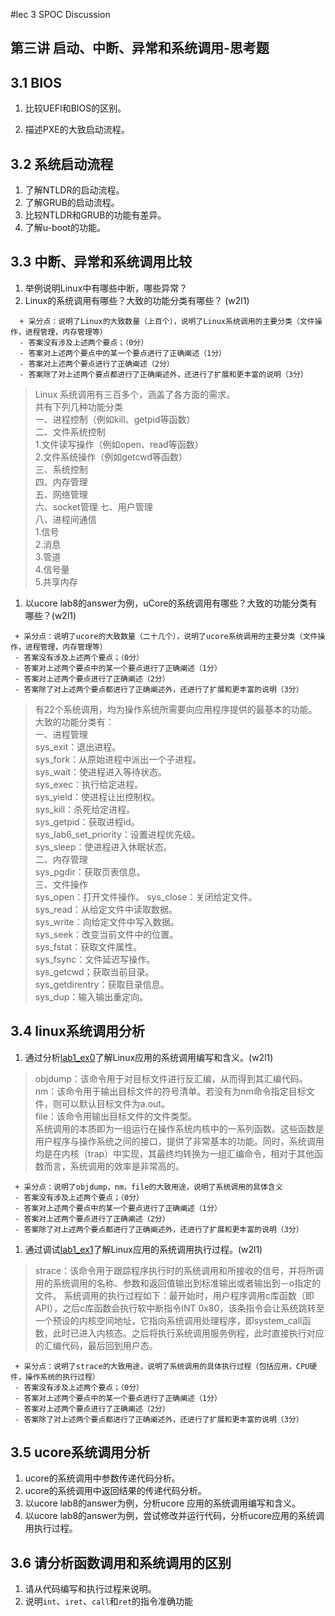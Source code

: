 #lec 3 SPOC Discussion

## 第三讲 启动、中断、异常和系统调用-思考题

## 3.1 BIOS
 1. 比较UEFI和BIOS的区别。

    

 1. 描述PXE的大致启动流程。

## 3.2 系统启动流程
 1. 了解NTLDR的启动流程。
 1. 了解GRUB的启动流程。
 1. 比较NTLDR和GRUB的功能有差异。
 1. 了解u-boot的功能。

## 3.3 中断、异常和系统调用比较
 1. 举例说明Linux中有哪些中断，哪些异常？
 1. Linux的系统调用有哪些？大致的功能分类有哪些？  (w2l1)

```
  + 采分点：说明了Linux的大致数量（上百个），说明了Linux系统调用的主要分类（文件操作，进程管理，内存管理等）
  - 答案没有涉及上述两个要点；（0分）
  - 答案对上述两个要点中的某一个要点进行了正确阐述（1分）
  - 答案对上述两个要点进行了正确阐述（2分）
  - 答案除了对上述两个要点都进行了正确阐述外，还进行了扩展和更丰富的说明（3分）
 ```
 
 >Linux 系统调用有三百多个，涵盖了各方面的需求。  
 >共有下列几种功能分类  
 >一、进程控制（例如kill、getpid等函数）  
 >二、文件系统控制  
 >   1.文件读写操作（例如open、read等函数）  
 >   2.文件系统操作（例如getcwd等函数）  
 >三、系统控制  
 >四、内存管理  
 >五、网络管理  
 >六、socket管理 
 >七、用户管理  
 >八、进程间通信  
 >   1.信号  
 >   2.消息  
 >   3.管道  
 >   4.信号量  
 >   5.共享内存  
 
 1. 以ucore lab8的answer为例，uCore的系统调用有哪些？大致的功能分类有哪些？(w2l1)
 
 ```
  + 采分点：说明了ucore的大致数量（二十几个），说明了ucore系统调用的主要分类（文件操作，进程管理，内存管理等）
  - 答案没有涉及上述两个要点；（0分）
  - 答案对上述两个要点中的某一个要点进行了正确阐述（1分）
  - 答案对上述两个要点进行了正确阐述（2分）
  - 答案除了对上述两个要点都进行了正确阐述外，还进行了扩展和更丰富的说明（3分）
 ```
 
 >有22个系统调用，均为操作系统所需要向应用程序提供的最基本的功能。
 >大致的功能分类有：  
 >一、进程管理  
       sys_exit：退出进程。  
       sys_fork：从原始进程中派出一个子进程。  
       sys_wait：使进程进入等待状态。   
       sys_exec：执行给定进程。  
       sys_yield：使进程让出控制权。    
       sys_kill：杀死给定进程。   
       sys_getpid：获取进程id。    
       sys_lab6_set_priority：设置进程优先级。  
       sys_sleep：使进程进入休眠状态。  
 >二、内存管理  
        sys_pgdir：获取页表信息。  
 >三、文件操作  
       sys_open：打开文件操作。 
       sys_close：关闭给定文件。  
       sys_read：从给定文件中读取数据。  
       sys_write：向给定文件中写入数据。  
       sys_seek：改变当前文件中的位置。  
       sys_fstat：获取文件属性。  
       sys_fsync：文件延迟写操作。  
       sys_getcwd；获取当前目录。  
       sys_getdirentry：获取目录信息。  
       sys_dup：输入输出重定向。  
 
## 3.4 linux系统调用分析
 1. 通过分析[lab1_ex0](https://github.com/chyyuu/ucore_lab/blob/master/related_info/lab1/lab1-ex0.md)了解Linux应用的系统调用编写和含义。(w2l1)
 >objdump：该命令用于对目标文件进行反汇编，从而得到其汇编代码。    
 >nm：该命令用于输出目标文件的符号清单。若没有为nm命令指定目标文件，则可以默认目标文件为a.out。  
 >file：该命令用输出目标文件的文件类型。  
 >系统调用的本质即为一组运行在操作系统内核中的一系列函数。这些函数是用户程序与操作系统之间的接口，提供了非常基本的功能。同时，系统调用均是在内核（trap）中实现，其最终均转换为一组汇编命令，相对于其他函数而言，系统调用的效率是非常高的。

 ```
  + 采分点：说明了objdump，nm，file的大致用途，说明了系统调用的具体含义
  - 答案没有涉及上述两个要点；（0分）
  - 答案对上述两个要点中的某一个要点进行了正确阐述（1分）
  - 答案对上述两个要点进行了正确阐述（2分）
  - 答案除了对上述两个要点都进行了正确阐述外，还进行了扩展和更丰富的说明（3分）
 
 ```
 
 1. 通过调试[lab1_ex1](https://github.com/chyyuu/ucore_lab/blob/master/related_info/lab1/lab1-ex1.md)了解Linux应用的系统调用执行过程。(w2l1)
 >strace：该命令用于跟踪程序执行时的系统调用和所接收的信号，并将所调用的系统调用的名称、参数和返回值输出到标准输出或者输出到－o指定的文件。
 >系统调用的执行过程如下：最开始时，用户程序调用c库函数（即API），之后c库函数会执行软中断指令INT 0x80，该条指令会让系统跳转至一个预设的内核空间地址，它指向系统调用处理程序，即system_call函数，此时已进入内核态。之后将执行系统调用服务例程，此时直接执行对应的汇编代码，最后回到用户态。

 ```
  + 采分点：说明了strace的大致用途，说明了系统调用的具体执行过程（包括应用，CPU硬件，操作系统的执行过程）
  - 答案没有涉及上述两个要点；（0分）
  - 答案对上述两个要点中的某一个要点进行了正确阐述（1分）
  - 答案对上述两个要点进行了正确阐述（2分）
  - 答案除了对上述两个要点都进行了正确阐述外，还进行了扩展和更丰富的说明（3分）
 ```
 
## 3.5 ucore系统调用分析
 1. ucore的系统调用中参数传递代码分析。
 1. ucore的系统调用中返回结果的传递代码分析。
 1. 以ucore lab8的answer为例，分析ucore 应用的系统调用编写和含义。
 1. 以ucore lab8的answer为例，尝试修改并运行代码，分析ucore应用的系统调用执行过程。
 
## 3.6 请分析函数调用和系统调用的区别
 1. 请从代码编写和执行过程来说明。
   1. 说明`int`、`iret`、`call`和`ret`的指令准确功能
 
